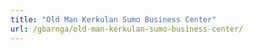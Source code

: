 ```yaml
---
title: "Old Man Kerkulan Sumo Business Center"
url: /gbarnga/old-man-kerkulan-sumo-business-center/
---
```

